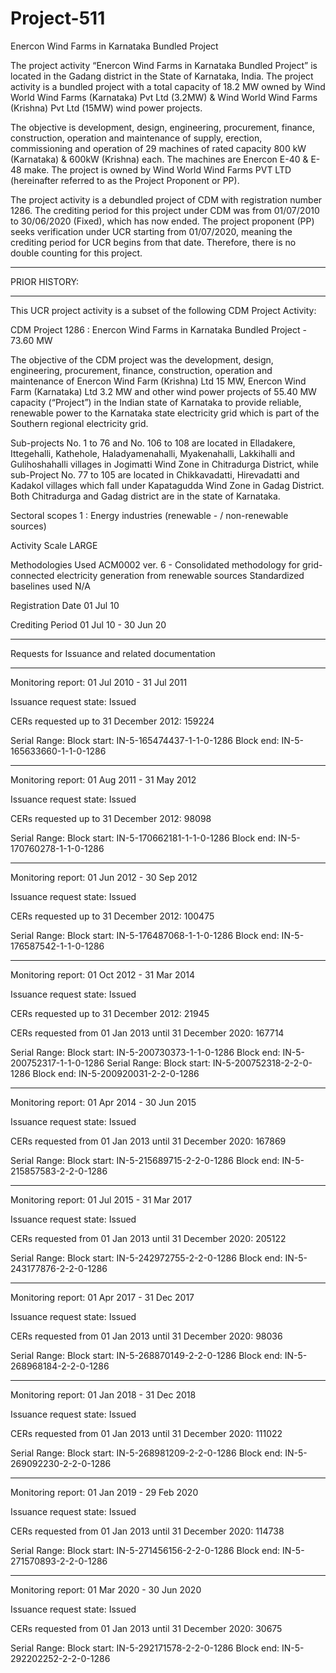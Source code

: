 # Project-511
Enercon Wind Farms in Karnataka Bundled Project 

The project activity “Enercon Wind Farms in Karnataka Bundled Project” is located in the Gadang
district in the State of Karnataka, India. The project activity is a bundled project with a total capacity of
18.2 MW owned by Wind World Wind Farms (Karnataka) Pvt Ltd (3.2MW) & Wind World Wind Farms
(Krishna) Pvt Ltd (15MW) wind power projects.

The objective is development, design, engineering,
procurement, finance, construction, operation and maintenance of supply, erection, commissioning and
operation of 29 machines of rated capacity 800 kW (Karnataka) & 600kW (Krishna) each. The machines
are Enercon E-40 & E-48 make. The project is owned by Wind World Wind Farms PVT LTD
(hereinafter referred to as the Project Proponent or PP). 

The project activity is a debundled project of CDM with registration number 1286. The crediting
period for this project under CDM was from 01/07/2010 to 30/06/2020 (Fixed), which has now
ended. The project proponent (PP) seeks verification under UCR starting from 01/07/2020, meaning
the crediting period for UCR begins from that date. Therefore, there is no double counting for this
project. 

______________
PRIOR HISTORY:
_______________
This UCR project activity is a subset of the following CDM Project Activity:

CDM Project 1286 : Enercon Wind Farms in Karnataka Bundled Project - 73.60 MW

The objective of the CDM project was the  development, design, engineering, procurement, finance, construction, operation
and maintenance of Enercon Wind Farm (Krishna) Ltd 15 MW, Enercon Wind Farm (Karnataka)
Ltd 3.2 MW and other wind power projects of 55.40 MW capacity (“Project”) in the Indian state of
Karnataka to provide reliable, renewable power to the Karnataka state electricity grid which is part
of the Southern regional electricity grid. 

Sub-projects No. 1 to 76 and No. 106 to 108 are located in Elladakere, Ittegehalli, Kathehole,
Haladyamenahalli, Myakenahalli, Lakkihalli and Gulihoshahalli villages in Jogimatti Wind Zone in
Chitradurga District, while sub-Project No. 77 to 105 are located in Chikkavadatti, Hirevadatti and
Kadakol villages which fall under Kapatagudda Wind Zone in Gadag District. Both Chitradurga and
Gadag district are in the state of Karnataka.

Sectoral scopes	1 : Energy industries (renewable - / non-renewable sources)

Activity Scale	LARGE

Methodologies Used	ACM0002 ver. 6 - Consolidated methodology for grid-connected electricity generation from renewable sources
Standardized baselines used	N/A

Registration Date	01 Jul 10   

Crediting Period	01 Jul 10 - 30 Jun 20 
__________
Requests for Issuance
and related documentation	
_________
Monitoring report: 01 Jul 2010 - 31 Jul 2011 

Issuance request state: Issued

CERs requested up to 31 December 2012: 159224

Serial Range: Block start: IN-5-165474437-1-1-0-1286      Block end: IN-5-165633660-1-1-0-1286
_____________

Monitoring report: 01 Aug 2011 - 31 May 2012 

Issuance request state: Issued

CERs requested up to 31 December 2012: 98098

Serial Range: Block start: IN-5-170662181-1-1-0-1286      Block end: IN-5-170760278-1-1-0-1286
___________

Monitoring report: 01 Jun 2012 - 30 Sep 2012 

Issuance request state: Issued

CERs requested up to 31 December 2012: 100475

Serial Range: Block start: IN-5-176487068-1-1-0-1286      Block end: IN-5-176587542-1-1-0-1286
___________

Monitoring report: 01 Oct 2012 - 31 Mar 2014 

Issuance request state: Issued

CERs requested up to 31 December 2012: 21945

CERs requested from 01 Jan 2013 until 31 December 2020: 167714

Serial Range: Block start: IN-5-200730373-1-1-0-1286      Block end: IN-5-200752317-1-1-0-1286
Serial Range: Block start: IN-5-200752318-2-2-0-1286      Block end: IN-5-200920031-2-2-0-1286
__________________

Monitoring report: 01 Apr 2014 - 30 Jun 2015 

Issuance request state: Issued

CERs requested from 01 Jan 2013 until 31 December 2020: 167869

Serial Range: Block start: IN-5-215689715-2-2-0-1286      Block end: IN-5-215857583-2-2-0-1286
____________
Monitoring report: 01 Jul 2015 - 31 Mar 2017 

Issuance request state: Issued

CERs requested from 01 Jan 2013 until 31 December 2020: 205122

Serial Range: Block start: IN-5-242972755-2-2-0-1286      Block end: IN-5-243177876-2-2-0-1286
__________
Monitoring report: 01 Apr 2017 - 31 Dec 2017

Issuance request state: Issued

CERs requested from 01 Jan 2013 until 31 December 2020: 98036

Serial Range: Block start: IN-5-268870149-2-2-0-1286      Block end: IN-5-268968184-2-2-0-1286
____________
Monitoring report: 01 Jan 2018 - 31 Dec 2018

Issuance request state: Issued

CERs requested from 01 Jan 2013 until 31 December 2020: 111022

Serial Range: Block start: IN-5-268981209-2-2-0-1286      Block end: IN-5-269092230-2-2-0-1286
______________

Monitoring report: 01 Jan 2019 - 29 Feb 2020 

Issuance request state: Issued

CERs requested from 01 Jan 2013 until 31 December 2020: 114738

Serial Range: Block start: IN-5-271456156-2-2-0-1286      Block end: IN-5-271570893-2-2-0-1286
_________
Monitoring report: 01 Mar 2020 - 30 Jun 2020 

Issuance request state: Issued

CERs requested from 01 Jan 2013 until 31 December 2020: 30675

Serial Range: Block start: IN-5-292171578-2-2-0-1286      Block end: IN-5-292202252-2-2-0-1286

